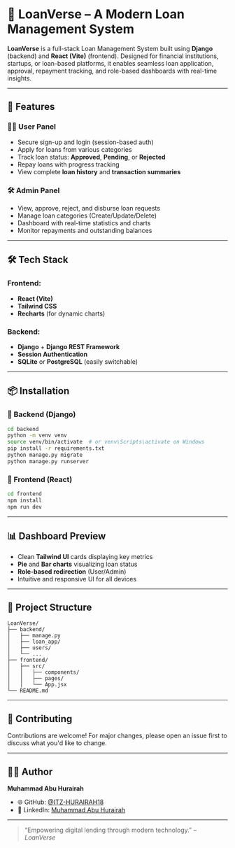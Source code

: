 
# 💸 LoanVerse – A Modern Loan Management System

**LoanVerse** is a full-stack Loan Management System built using **Django** (backend) and **React (Vite)** (frontend). Designed for financial institutions, startups, or loan-based platforms, it enables seamless loan application, approval, repayment tracking, and role-based dashboards with real-time insights.

---

## 🚀 Features

### 🧑‍💼 User Panel
- Secure sign-up and login (session-based auth)
- Apply for loans from various categories
- Track loan status: **Approved**, **Pending**, or **Rejected**
- Repay loans with progress tracking
- View complete **loan history** and **transaction summaries**

### 🛠 Admin Panel
- View, approve, reject, and disburse loan requests
- Manage loan categories (Create/Update/Delete)
- Dashboard with real-time statistics and charts
- Monitor repayments and outstanding balances

---

## 🛠 Tech Stack

### Frontend:
- **React (Vite)**
- **Tailwind CSS**
- **Recharts** (for dynamic charts)

### Backend:
- **Django** + **Django REST Framework**
- **Session Authentication**
- **SQLite** or **PostgreSQL** (easily switchable)

---

## 📦 Installation

### 🔧 Backend (Django)
```bash
cd backend
python -m venv venv
source venv/bin/activate  # or venv\Scripts\activate on Windows
pip install -r requirements.txt
python manage.py migrate
python manage.py runserver
````

### 🎨 Frontend (React)

```bash
cd frontend
npm install
npm run dev
```

---

## 📊 Dashboard Preview

* Clean **Tailwind UI** cards displaying key metrics
* **Pie** and **Bar charts** visualizing loan status
* **Role-based redirection** (User/Admin)
* Intuitive and responsive UI for all devices

---

## 📁 Project Structure

```
LoanVerse/
├── backend/
│   ├── manage.py
│   ├── loan_app/
│   ├── users/
│   └── ...
├── frontend/
│   ├── src/
│   │   ├── components/
│   │   ├── pages/
│   │   └── App.jsx
└── README.md
```

---



## 🤝 Contributing

Contributions are welcome!
For major changes, please open an issue first to discuss what you'd like to change.

---

## 👨‍💻 Author

**Muhammad Abu Hurairah**

* 🌐 GitHub: [@ITZ-HURAIRAH18](https://github.com/ITZ-HURAIRAH18)
* 💼 LinkedIn: [Muhammad Abu Hurairah](https://linkedin.com/in/muhammad-abu-hurairah-988ba1303)

---

> “Empowering digital lending through modern technology.” – *LoanVerse*

```
